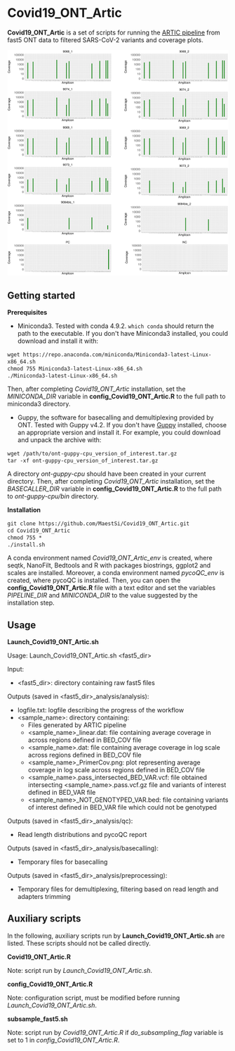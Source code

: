 # Covid19_ONT_Artic

**Covid19_ONT_Artic** is a set of scripts for running the [ARTIC pipeline](https://github.com/artic-network/fieldbioinformatics) from fast5 ONT data to filtered SARS-CoV-2 variants and coverage plots.

<p align="center">
  <img src="Figures/Covid19_ONT_Artic_coverage_plots.png" alt="drawing" width="600" title="Coverage plots">
</p>

## Getting started

**Prerequisites**

* Miniconda3.
Tested with conda 4.9.2.
```which conda``` should return the path to the executable.
If you don't have Miniconda3 installed, you could download and install it with:
```
wget https://repo.anaconda.com/miniconda/Miniconda3-latest-Linux-x86_64.sh
chmod 755 Miniconda3-latest-Linux-x86_64.sh
./Miniconda3-latest-Linux-x86_64.sh
```

Then, after completing _Covid19_ONT_Artic_ installation, set the _MINICONDA_DIR_ variable in **config_Covid19_ONT_Artic.R** to the full path to miniconda3 directory.

* Guppy, the software for basecalling and demultiplexing provided by ONT. Tested with Guppy v4.2.
If you don't have [Guppy](https://community.nanoporetech.com/downloads) installed, choose an appropriate version and install it.
For example, you could download and unpack the archive with:
```
wget /path/to/ont-guppy-cpu_version_of_interest.tar.gz
tar -xf ont-guppy-cpu_version_of_interest.tar.gz
```
A directory _ont-guppy-cpu_ should have been created in your current directory.
Then, after completing _Covid19_ONT_Artic_ installation, set the _BASECALLER_DIR_ variable in **config_Covid19_ONT_Artic.R** to the full path to _ont-guppy-cpu/bin_ directory.

**Installation**

```
git clone https://github.com/MaestSi/Covid19_ONT_Artic.git
cd Covid19_ONT_Artic
chmod 755 *
./install.sh
```

A conda environment named _Covid19_ONT_Artic_env_ is created, where seqtk, NanoFilt, Bedtools and R with packages biostrings, ggplot2 and scales are installed. Moreover, a conda environment named _pycoQC_env_ is created, where pycoQC is installed.
Then, you can open the **config_Covid19_ONT_Artic.R** file with a text editor and set the variables _PIPELINE_DIR_ and _MINICONDA_DIR_ to the value suggested by the installation step.

## Usage

**Launch_Covid19_ONT_Artic.sh**

Usage: Launch_Covid19_ONT_Artic.sh \<fast5_dir\>

Input:
* \<fast5_dir\>: directory containing raw fast5 files

Outputs (saved in \<fast5_dir\>\_analysis/analysis):
* logfile.txt: logfile describing the progress of the workflow
* \<sample_name\>: directory containing:
  * Files generated by ARTIC pipeline
  * \<sample_name\>\_linear.dat: file containing average coverage in across regions defined in BED_COV file
  * \<sample_name\>.dat: file containing average coverage in log scale across regions defined in BED_COV file
  * \<sample_name\>\_PrimerCov.png: plot representing average coverage in log scale across regions defined in BED_COV file
  * \<sample_name\>.pass_intersected_BED_VAR.vcf: file obtained intersecting \<sample_name\>.pass.vcf.gz file and variants of interest defined in BED_VAR file
  * \<sample_name\>\_NOT\_GENOTYPED\_VAR.bed: file containing variants of interest defined in BED_VAR file which could not be genotyped

Outputs (saved in \<fast5_dir\>\_analysis/qc):
* Read length distributions and pycoQC report

Outputs (saved in \<fast5_dir\>\_analysis/basecalling):
* Temporary files for basecalling

Outputs (saved in \<fast5_dir\>\_analysis/preprocessing):
* Temporary files for demultiplexing, filtering based on read length and adapters trimming

## Auxiliary scripts

In the following, auxiliary scripts run by **Launch_Covid19_ONT_Artic.sh** are listed. These scripts should not be called directly.

**Covid19_ONT_Artic.R**

Note: script run by _Launch_Covid19_ONT_Artic.sh_.

**config_Covid19_ONT_Artic.R**

Note: configuration script, must be modified before running _Launch_Covid19_ONT_Artic.sh_.


**subsample_fast5.sh**

Note: script run by _Covid19_ONT_Artic.R_ if _do_subsampling_flag_ variable is set to 1 in _config_Covid19_ONT_Artic.R_.
